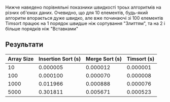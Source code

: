 Нижче наведено порівняльні показники швидкості троьх алгоритмів на різних об'ємах даних.
Очевидно, що для 10 елементів, будь-який алгоритм впорається дуже швидко, 
але вже починаючі зі 100 елементів Timsort працює на 1 порядок швидше ніж сортування "Злиттям", 
та на 2 і більше порядків ніж "Вставками"

## Результати

| Array Size | Insertion Sort (s) | Merge Sort (s) | Timsort (s) |
|------------|--------------------|----------------|-------------|
| 10         | 0.000005 | 0.000012 | 0.000001 |
| 100        | 0.000100 | 0.000070 | 0.000008 |
| 1000       | 0.011966 | 0.000888 | 0.000076 |
| 5000       | 0.301811 | 0.005671 | 0.000523 |
